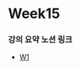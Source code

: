 # Week15

### 강의 요약 노션 링크

- [W1](https://lavender-jingle-d0e.notion.site/W1-Convolutional-Neural-Network-b78c0e796b864323bc73b35b48441cee?pvs=4)
